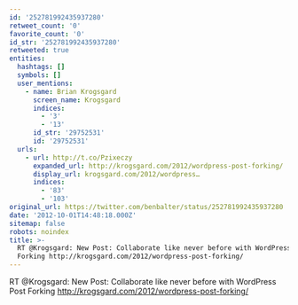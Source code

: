 ```yaml
---
id: '252781992435937280'
retweet_count: '0'
favorite_count: '0'
id_str: '252781992435937280'
retweeted: true
entities:
  hashtags: []
  symbols: []
  user_mentions:
    - name: Brian Krogsgard
      screen_name: Krogsgard
      indices:
        - '3'
        - '13'
      id_str: '29752531'
      id: '29752531'
  urls:
    - url: http://t.co/Pzixeczy
      expanded_url: http://krogsgard.com/2012/wordpress-post-forking/
      display_url: krogsgard.com/2012/wordpress…
      indices:
        - '83'
        - '103'
original_url: https://twitter.com/benbalter/status/252781992435937280
date: '2012-10-01T14:48:18.000Z'
sitemap: false
robots: noindex
title: >-
  RT @Krogsgard: New Post: Collaborate like never before with WordPress Post
  Forking http://krogsgard.com/2012/wordpress-post-forking/
---
```


RT @Krogsgard: New Post: Collaborate like never before with WordPress Post Forking http://krogsgard.com/2012/wordpress-post-forking/